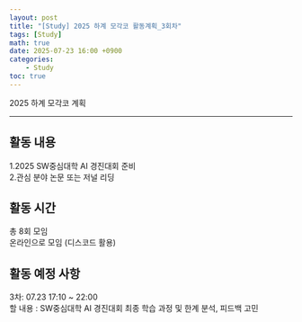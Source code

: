 ```yaml
---
layout: post
title: "[Study] 2025 하계 모각코 활동계획_3회차"
tags: [Study]
math: true
date: 2025-07-23 16:00 +0900
categories:
    - Study
toc: true
---
```

2025 하계 모각코 계획
* * *
## 활동 내용
1.2025 SW중심대학 AI 경진대회 준비   
2.관심 분야 논문 또는 저널 리딩   
## 활동 시간
총 8회 모임   
온라인으로 모임 (디스코드 활용)  
## 활동 예정 사항   
3차: 07.23 17:10 ~ 22:00   
할 내용 : SW중심대학 AI 경진대회 최종 학습 과정 및 한계 분석, 피드백 고민
 

